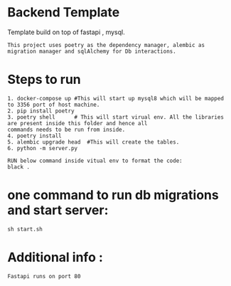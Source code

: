 # Backend Template
Template build on top of fastapi , mysql.
```
This project uses poetry as the dependency manager, alembic as migration manager and sqlAlchemy for Db interactions. 

```
# Steps to run

```
1. docker-compose up #This will start up mysql8 which will be mapped to 3356 port of host machine.
2. pip install poetry 
3. poetry shell      # This will start virual env. All the libraries are present inside this folder and hence all 
commands needs to be run from inside.
4. poetry install
5. alembic upgrade head  #This will create the tables.
6. python -m server.py

RUN below command inside vitual env to format the code:
black .

```
# one command to run db migrations and start server:
```
sh start.sh    

```
# Additional info :
```
Fastapi runs on port 80
```